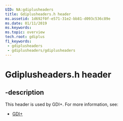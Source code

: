 ```yaml
---
UID: NA:gdiplusheaders
title: Gdiplusheaders.h header
ms.assetid: 1d692f0f-e571-31e2-bb81-d093c536c89e
ms.date: 01/11/2019
ms.keywords: 
ms.topic: overview
tech.root: gdiplus
f1_keywords:
 - gdiplusheaders
 - gdiplusheaders/gdiplusheaders
---
```


# Gdiplusheaders.h header


## -description

This header is used by GDI+. For more information, see:

- [GDI+](../_gdiplus/index.md)

